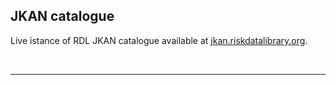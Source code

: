 ## JKAN catalogue

Live istance of RDL JKAN catalogue available at [jkan.riskdatalibrary.org](https://jkan.riskdatalibrary.org).

<br><hr>